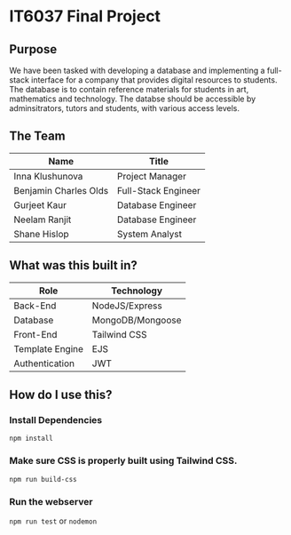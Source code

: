 # IT6037 Final Project

## Purpose

We have been tasked with developing a database and implementing a full-stack interface for a company that provides digital resources to students. The database is to contain reference materials for students in art, mathematics and technology. The databse should be accessible by adminsitrators, tutors and students, with various access levels. 

## The Team

| Name | Title |
| ----------- | ----------- |
| Inna Klushunova | Project Manager |
| Benjamin Charles Olds | Full-Stack Engineer |
| Gurjeet Kaur | Database Engineer |
| Neelam Ranjit | Database Engineer |
| Shane Hislop | System Analyst | 

## What was this built in?

| Role | Technology |
| ----------- | ----------- |
| Back-End | NodeJS/Express |
| Database | MongoDB/Mongoose |
| Front-End | Tailwind CSS |
| Template Engine | EJS |
| Authentication | JWT | 

 
## How do I use this?

### Install Dependencies

`npm install`

### Make sure CSS is properly built using Tailwind CSS. 

`npm run build-css`

### Run the webserver

`npm run test` or `nodemon`